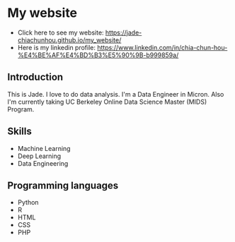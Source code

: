 # My website

- Click here to see my website:
https://jade-chiachunhou.github.io/my_website/
- Here is my linkedin profile: 
https://www.linkedin.com/in/chia-chun-hou-%E4%BE%AF%E4%BD%B3%E5%90%9B-b999859a/

## Introduction
This is Jade. I love to do data analysis. I'm a Data Engineer in Micron. Also I'm currently taking UC Berkeley Online Data Science Master (MIDS) Program.

## Skills
- Machine Learning
- Deep Learning
- Data Engineering

## Programming languages
- Python 
- R
- HTML
- CSS
- PHP

